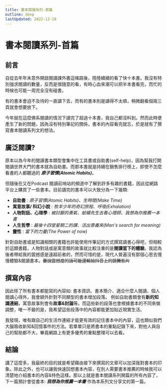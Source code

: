 ```yaml
---
title: 書本閱讀系列-首篇
outline: deep
lastUpdated: 2022-12-18
---
```

# 書本閱讀系列-首篇
## 前言
自從去年年末意外開啟閱讀課外書這條路後，陸陸續續的看了快十本書。我沒有特別強求閱讀的數量，反而是很隨意的看，有時心血來潮可以把半本書看完，而忙的時候也可能一周完全沒有碰書。

有的書本會迫不及待的一直讀下去，而有的書本則是讀得不太順，稍微翻看個兩三頁就會想要放下。

今年就在這麼佛系閱讀的情況下讀完了超過十本書，我自己都沒料到。然而此時便產生了新的問題，因為沒有特別筆記的關係，書本的內容看完就忘，於是就有了撰寫書本閱讀系列文的想法。

## 廣泛閱讀?
原本以為今年的閱讀書本類型會集中在工具書或自助書(self-help)，因為幫我打開閱讀世界大門的書本就為自助書。而那本書就是持續在銷售排行榜上，即使不怎麼看書的人都聽過的 ***原子習慣(Atomic Habits)***。

但隨後在又在Podcast 閱讀前哨站的頻道中了解到許多有趣的書籍，因此從網路平台上購買了一些書本。目前讀完的書本可以大致分為一下幾類:
- **自助書** : *原子習慣(Atomic Habits)、生時間(Make Time)* 
- **寓意故事/ 科幻小說** : *牧羊少年的奇幻旅程、呼吸(Exhalation)* 
- **人物對話、心理學** : *被討厭的勇氣、蛤蟆先生去看心理師、我想為你推薦一本書* 
- **人生哲學** : *最後十四堂星期二的課、活出意義來(Man's search for meaning)* 
- **靈性** : *當下的力量(The Power of now)* 

針對自助書或是知識相關的書籍也許能使用作筆記的方式撰寫讀書心得吧，但相較於這類書籍，人物對話或是寓意類的故事就比較注重的是**閱讀當下的體驗**。我認為後者帶給我的震撼感是遠超前者的，然而可惜的是，現代人普遍沒有那個心思去慢慢體驗&閱讀書本。~~要說震撼度的話可能還輸給抖音上的跳舞影片~~

## 撰寫內容
因此除了所有書本都能寫的內容如: 書本資訊、書本簡介、適合什麼人閱讀、個人閱讀心得外，我會額外針對不同類型的書本增加段落。 例如自助書類會有**新的知識連結**，寓意故事則會有**故事&討論**等。而這些新的段落也會根據書本的不同來做調整，唯一不變的是，我希望這些段落中的內容都能更加貼近現實生活。 

我發現，唯有跟自己的生活作連結才能更有效的記住書本中的內容，這也類似我們大腦吸收新知&回憶事件的方法。若單單只是將書本的重點記錄下來，對他人與自己的幫助都不大，畢竟網路上有更多優秀的重點整理可以去看。


## 結論
講了這麼多，我最終的目的就是希望藉由接下來撰寫的文章可以加深我對書本的印象。除此之外，也可以讓我快速回想書本內容，在別人需要書本推薦的時候我可以清楚地介紹書本的內容&特色這樣。那以上就是書本閱讀系列開篇的所有內容了，下一篇預計會從書本: ***我想為你推薦一本書*** 作為本系列文分享文的第一篇。